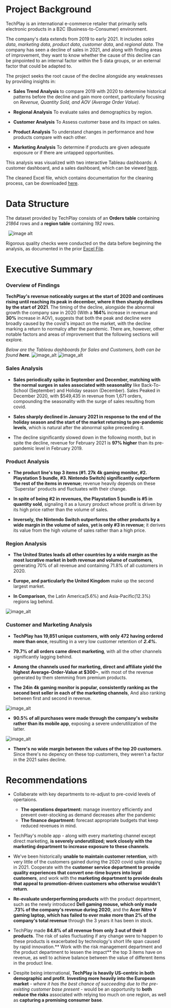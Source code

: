 # Project Background
TechPlay is an international e-commerce retailer that primarily sells electronic products in a B2C (Business-to-Consumer) environment.

The company's data extends from 2019 to early 2021. It includes _sales data_, _marketing data_, _product data_, _customer data_, and _regional data_.
The company has seen a decline of sales in 2021, and along with finding areas of improvement, they want to know whether the cause of this decline can be pinpointed to an internal factor within the 5 data groups, or an external factor that could be adapted to.




The project seeks the root cause of the decline alongside any weaknesses by providing insights in:
+ **Sales Trend Analysis** to compare 2019 with 2020 to determine historical patterns before the decline and gain more context, particularly focusing on _Revenue, Quantity Sold, and AOV (Average Order Value)_.
  
+ **Regional Analysis** To evaluate sales and demographics by region.
  
+ **Customer Analysis** To Assess customer base and its impact on sales.
  
+ **Product Analysis** To understand changes in performance and how products compare with each other.

+ **Marketing Analysis** To determine if products are given adequate exposure or if there are untapped opportunities.


This analysis was visualized with two interactive Tableau dashboards: A customer dashboard, and a sales dashboard, which can be viewed [here](https://public.tableau.com/views/PortfolioProject1_17571626103620/CustomerDashboard?:language=en-US&publish=yes&:sid=&:redirect=auth&:display_count=n&:origin=viz_share_link).

The cleaned Excel file, which contains documentation for the cleaning process, can be downloaded [here](https://github.com/tamerwe/project/blob/cf038a9cd5d09189110d9372e74a2ad2c07033e4/Techplay-Order-Data-Cleaned.xlsx).


# Data Structure
The dataset provided by TechPlay consists of an **Orders table** containing _21864_ rows and a **region table** containing _192_ rows.

‎ 
‎ 
![image alt](https://github.com/tamerwe/project/blob/main/dataStructure.png?raw=true)

Rigorous quality checks were conducted on the data before beginning the analysis, as documented in the prior [Excel File](https://github.com/tamerwe/project/blob/cf038a9cd5d09189110d9372e74a2ad2c07033e4/Techplay-Order-Data-Cleaned.xlsx).


# Executive Summary
### Overview of Findings
**TechPlay's revenue noticeably surges at the start of 2020 and continues rising until reaching its peak in december, where it then sharply declines by the start of 2021**. The timing of the decline, alongside the abnormal growth the company saw in 2020 (With a **164%** increase in revenue and **30%** increase in AOV), suggests that both the peak and decline were broadly caused by the covid's impact on the market, with the decline marking a return to normalcy after the pandemic. There are, however, other notable factors and areas of improvement that the following sections will explore.

_Below are the Tableau dashboards for Sales and Customers, both can be found **here**._
![image_alt](https://github.com/tamerwe/project/blob/main/SalesDashboard.png?raw=true)
![image_alt](https://github.com/tamerwe/project/blob/main/CustomerDashboard.png?raw=true)

### Sales Analysis
+ **Sales periodically spike in September and December, matching with the normal surges in sales associated with seasonality** like Back-To-School (September) and Holiday season (December). Sales Peaked in December 2020, with $549,435 in revenue from 1,671 orders, compounding the seasonality with the surge of sales resulting from covid.
  
+ **Sales sharply declined in January 2021 in response to the end of the holiday season and the start of the market returning to pre-pandemic levels**, which is natural after the abnormal spike preceeding it.
  
+ The decline significantly slowed down in the following month, but in spite the decline, revenue for February 2021 is **97% higher** than its pre-pandemic level in February 2019.
### Product Analysis
+ **The product line's top 3 items (#1. 27k 4k gaming monitor, #2. Playstation 5 bundle, #3. Nintendo Switch) significantly outperform the rest of the items in revenue**; revenue heavily depends on these 'Superstar' products and fluctuates with their change.
  
+ **In spite of being #2 in revenues, the Playstation 5 bundle is #5 in quantity sold**, signaling it as a luxury product whose profit is driven by its high price rather than the volume of sales.
  
+ **Inversely, the Nintendo Switch outperforms the other products by a wide margin in the volume of sales, yet is only #3 in revenue**; it derives its value from the high volume of sales rather than a high price.
  
### Region Analysis
+ **The United States leads all other countries by a wide margin as the most lucrative market in both revenue and volume of customers**, generating 70% of all revenue and containing 71.8% of all customers in 2020.
  
+ **Europe, and particularly the United Kingdom** make up the second largest market.
  
+ **In Comparison,** the Latin America(5.6%) and Asia-Pacific(12.3%) regions lag behind.
  
![image_alt](https://github.com/tamerwe/project/blob/main/RegionSales.png?raw=true)
### Customer and Marketing Analysis
+ **TechPlay has 19,851 unique customers, with only 472 having ordered more than once**, resulting in a very low customer retention of _**2.4%.**_
  
+ **79.7% of all orders came direct marketing**, with all the other channels significantly lagging behind.
  
+ **Among the channels used for marketing, direct and affiliate yield the highest Average-Order-Value at $300~**, with most of the revenue generated by them stemming from premium products.
  
+ **The 24in 4k gaming monitor is popular, consistently ranking as the second best seller in each of the marketing channels**, And also ranking between first and second in revenue.
  
![image_alt](https://github.com/tamerwe/project/blob/main/top3.png?raw=true)

+ **90.5% of all purchases were made through the company's website rather than its mobile app**, exposing a severe underutilization of the latter.
  
![image_alt](https://github.com/tamerwe/project/blob/main/PurchasePlatform.png?raw=true)
+ **There's no wide margin between the values of the top 20 customers**. Since there's no depency on these top customers, they weren't a factor in the 2021 sales decline.

# Recommendations
+ Collaberate with key departments to re-adjust to pre-covid levels of opertaions.
  - **The operations department:** manage inventory efficiently and prevent over-stocking as demand decreases after the pandemic
  - **The finance department:** forecast appropriate budgets that keep reduced revenues in mind.
    
+ TechPlay's mobile app - along with every marketing channel except direct marketing, **is severely underutilized; work closely with the marketing department to increase exposure to these channels**.
  
+ We've been historically **unable to maintain customer retention**, with very little of the customers gained during the 2020 covid spike staying in 2021. Cooperate with the **customer service department to provide quality experiences that convert one-time buyers into loyal customers**, and work with the **marketing department to provide deals that appeal to promotion-driven customers who otherwise wouldn't return**.
+ **Re-evaluate underperforming products** with the product department, such as the newly introduced **Dell gaming mouse, which only made .73% of the company's revenue during 2020**, and the **Acer Nitro V gaming laptop, which has failed to ever make more than 2% of the company's total revenue** through the 3 years it has been in stock.
  
+ TechPlay made **84.8% of all revenue from only 3 out of their 8 products**. The risk of sales fluctuating if any change were to happen to these products is exacerbated by technology's short life span caused by rapid innovation.** Work with the risk management department and the product department to lessen the impact** the top 3 items have on revenue, as well to achieve balance between the value of different items in the product line.
  
+ Despite being international, **TechPlay is heavily US-centric in both demographic and profit**. **Investing more heavily into the European market** _- where it has the best chance of succeeding due to the pre-existing customer base present -_ would be an opportunity to **both reduce the risks** associated with relying too much on one region, as well as **capturing a promising consumer base**.
